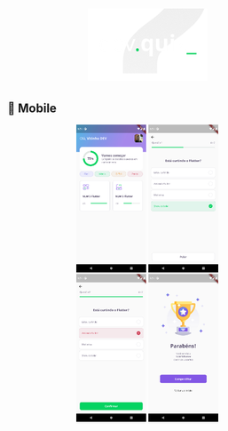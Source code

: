 <h1 align = "center" >
    <img alt = "DevQuiz" title = "DevQuiz" src = "github/logo.png" />
</h1 >

## :iphone: Mobile

<p align="center">
  <img alt="HomePage" src="github/home_page.png" width="25%">
  <img alt="Question01" src="github/question_1.png" width="25%">
  <br>
  <img alt="Question02" src="github/question_2.png" width="25%">
  <img alt="Result" src="github/result.png" width="25%">
</p>